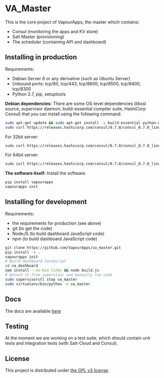 # VA_Master
This is the core project of VapourApps, the master which contains:
* Consul (monitoring the apps and KV store)
* Salt Master (provisioning)
* The scheduler (containing API and dashboard)

## Installing in production
Requirements:
* Debian Server 8 or any derivative (such as Ubuntu Server)
* Unbound ports: tcp/80, tcp/443, tcp/8600, tcp/8500, tcp/8400, tcp/8300
* Python 2.7, pip, setuptools

**Debian dependencies:** There are some OS-level dependencies (libssl source, supervisor daemon, build-essential compiler suite, HashiCorp Consul) that you can install
using the following command:

```bash
sudo apt-get update && sudo apt-get install -y build-essential python-dev libssl-dev libffi-dev libzmq-dev unzip supervisor python-pip curl
sudo curl https://releases.hashicorp.com/consul/0.7.0/consul_0.7.0_linux_amd64.zip > consul.zip && sudo unzip -d /usr/bin -o consul.zip consul"
```
For 32bit server:
```bash
sudo curl https://releases.hashicorp.com/consul/0.7.0/consul_0.7.0_linux_386.zip > consul.zip && sudo unzip -d /usr/bin -o consul.zip consul"
```

For 64bit server:
```bash
sudo curl https://releases.hashicorp.com/consul/0.7.0/consul_0.7.0_linux_amd64.zip > consul.zip && sudo unzip -d /usr/bin -o consul.zip consul"
```

**The software itself:** Install the software.

```bash
pip install vapourapps
vapourapps init
```

## Installing for development
Requirements:
* the requirements for production (see above)
* git (to get the code)
* NodeJS (to build dashboard JavaScript code)
* npm (to build dashboard JavaScript code)

```bash
git clone https://github.com/VapourApps/va_master.git
pip install -e .
vapourapps init
# Build dashboard JavaScript
cd va_dashboard
npm install --no-bin-links && node build.js
# Detach it from supervisor and manually run code
sudo supervisorctl stop va_master
sudo virtualenv/bin/python -m va_master
```

## Docs

The docs are available [here](docs/)

## Testing
At the moment we are working on a test suite, which should contain unit tests and integration tests (with Salt-Cloud and Consul).

## License
This project is distributed under [the GPL v3 license](http://www.gnu.org/licenses/gpl-3.0.en.html).
